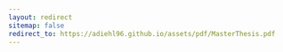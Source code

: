 ```yaml
---
layout: redirect
sitemap: false
redirect_to: https://adiehl96.github.io/assets/pdf/MasterThesis.pdf
---
```

